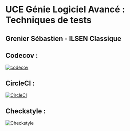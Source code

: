 # UCE Génie Logiciel Avancé : Techniques de tests


## Grenier Sébastien - ILSEN Classique

## Codecov : 
[![codecov](https://codecov.io/gh/Sebastien-Grenier/ceri-m1-techniques-de-test/graph/badge.svg?token=5MNNQOR4OM)](https://codecov.io/gh/Sebastien-Grenier/ceri-m1-techniques-de-test)

## CircleCI : 
[![CircleCI](https://dl.circleci.com/status-badge/img/gh/Sebastien-Grenier/ceri-m1-techniques-de-test/tree/master.svg?style=svg)](https://dl.circleci.com/status-badge/redirect/gh/Sebastien-Grenier/ceri-m1-techniques-de-test/tree/master)

## Checkstyle : 
![Checkstyle](target/site/badges/checkstyle-result.svg)